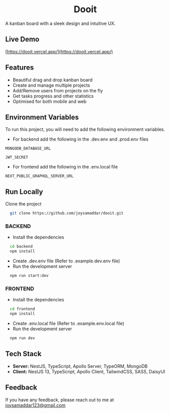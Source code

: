 <h1 align="center" id="title">Dooit</h1>

A kanban board with a sleek design and intuitive UX.

## Live Demo
[https://dooit.vercel.app/](https://dooit.vercel.app/)

## Features
- Beautiful drag and drop kanban board
- Create and manage multiple projects
- Add/Remove users from projects on the fly
- Get tasks progress and other statistics
- Optimised for both mobile and web


## Environment Variables

To run this project, you will need to add the following environment variables.
- For backend add the following in the .dev.env and .prod.env files

`MONGODB_DATABASE_URL`

`JWT_SECRET`

- For frontend add the following in the .env.local file

`NEXT_PUBLIC_GRAPHQL_SERVER_URL`

## Run Locally

Clone the project

```bash
  git clone https://github.com/joysamaddar/dooit.git
```

### BACKEND
- Install the dependencies
```bash
  cd backend
  npm install
```
- Create .dev.env file (Refer to .example.dev.env file)
- Run the development server
```bash
  npm run start:dev
```
### FRONTEND
- Install the dependencies
```bash
  cd frontend
  npm install
```
- Create .env.local file (Refer to .example.env.local file)
- Run the development server
```bash
  npm run dev
```

## Tech Stack
- **Server:** NestJS, TypeScript, Apollo Server, TypeORM, MongoDB
- **Client:** NestJS 13, TypeScript, Apollo Client, TailwindCSS, SASS, DaisyUI

## Feedback
If you have any feedback, please reach out to me at joysamaddar123@gmail.com
